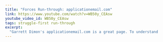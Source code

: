 ```yaml
---
title: "Forces Run-through: applicationemail.com"
link: https://www.youtube.com/watch?v=WB50y_CEAsw
youtube_video_id: WB50y_CEAsw
tags: struggle-first run-through
excerpt:
  "Garrett Dimon's applicationemail.com is a great page. To understand why that's the case, we'll be using the lens of the Forces of Progress."
---
```

